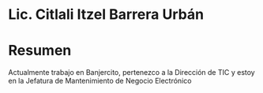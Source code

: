 # Lic. Citlali Itzel Barrera Urbán
# Resumen
Actualmente trabajo en Banjercito, pertenezco a la Dirección de TIC y estoy en la Jefatura de Mantenimiento de Negocio Electrónico
